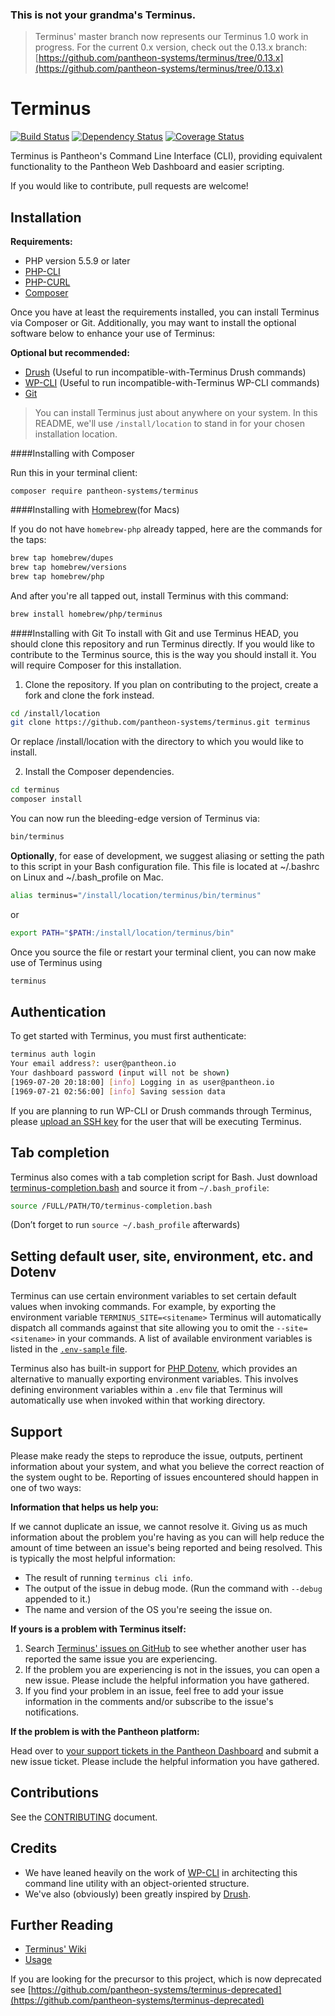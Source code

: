 ### This is not your grandma's Terminus.
> Terminus' master branch now represents our Terminus 1.0 work in progress. For the current 0.x version, check out the 0.13.x branch: [https://github.com/pantheon-systems/terminus/tree/0.13.x](https://github.com/pantheon-systems/terminus/tree/0.13.x)


Terminus
============

[![Build Status](https://travis-ci.org/pantheon-systems/terminus.svg?branch=master)](https://travis-ci.org/pantheon-systems/terminus) [![Dependency Status](https://gemnasium.com/pantheon-systems/terminus.svg)](https://gemnasium.com/pantheon-systems/terminus)
[![Coverage Status](https://coveralls.io/repos/github/pantheon-systems/terminus/badge.svg?branch=master)](https://coveralls.io/github/pantheon-systems/terminus?branch=master)

Terminus is Pantheon's Command Line Interface (CLI), providing equivalent functionality to the Pantheon Web Dashboard and easier scripting.

If you would like to contribute, pull requests are welcome!


Installation
------------

**Requirements:**
- PHP version 5.5.9 or later
- [PHP-CLI](http://www.php-cli.com/)
- [PHP-CURL](http://php.net/manual/en/curl.setup.php)
- [Composer](https://getcomposer.org/doc/00-intro.md)

Once you have at least the requirements installed, you can install Terminus via Composer or Git. Additionally, you may want to install the optional software below to enhance your use of Terminus:

**Optional but recommended:**
- [Drush](http://docs.drush.org/en/master/install/) (Useful to run incompatible-with-Terminus Drush commands)
- [WP-CLI](http://wp-cli.org/) (Useful to run incompatible-with-Terminus WP-CLI commands)
- [Git](https://help.github.com/articles/set-up-git/)

> You can install Terminus just about anywhere on your system. In this README, we'll use `/install/location` to stand in for your chosen installation location.


####Installing with Composer

Run this in your terminal client:
```
composer require pantheon-systems/terminus
```

####Installing with [Homebrew](http://brew.sh/)(for Macs)

If you do not have `homebrew-php` already tapped, here are the commands for the taps:
```bash
brew tap homebrew/dupes
brew tap homebrew/versions
brew tap homebrew/php
```

And after you're all tapped out, install Terminus with this command:
```bash
brew install homebrew/php/terminus
```

####Installing with Git
To install with Git and use Terminus HEAD, you should clone this repository and run Terminus directly. If you would like to contribute to the Terminus source, this is the way you should install it. You will require Composer for this installation.

1. Clone the repository. If you plan on contributing to the project, create a fork and clone the fork instead.
  ```bash
  cd /install/location
  git clone https://github.com/pantheon-systems/terminus.git terminus
  ```
Or replace /install/location with the directory to which you would like to install.

2. Install the Composer dependencies.
  ```bash
  cd terminus
  composer install
  ```
You can now run the bleeding-edge version of Terminus via:
  ```bash
  bin/terminus
  ```

**Optionally**, for ease of development, we suggest aliasing or setting the path to this script in your Bash configuration file. This file is located at ~/.bashrc on Linux and ~/.bash_profile on Mac.
```bash
alias terminus="/install/location/terminus/bin/terminus"
```
or
```bash
export PATH="$PATH:/install/location/terminus/bin"
```
Once you source the file or restart your terminal client, you can now make use of Terminus using
```bash
terminus
```

Authentication
--------------

To get started with Terminus, you must first authenticate:
```bash
terminus auth login
Your email address?: user@pantheon.io
Your dashboard password (input will not be shown)
[1969-07-20 20:18:00] [info] Logging in as user@pantheon.io
[1969-07-21 02:56:00] [info] Saving session data
```
If you are planning to run WP-CLI or Drush commands through Terminus, please [upload an SSH key](https://pantheon.io/docs/ssh-keys/#add-your-ssh-key-to-pantheon) for the user that will be executing Terminus.

Tab completion
--------------
Terminus also comes with a tab completion script for Bash. Just download [terminus-completion.bash](https://github.com/pantheon-systems/terminus/blob/master/utils/terminus-completion.bash) and source it from `~/.bash_profile`:

```bash
source /FULL/PATH/TO/terminus-completion.bash
```

(Don’t forget to run `source ~/.bash_profile` afterwards)

Setting default user, site, environment, etc. and Dotenv
--------------

Terminus can use certain environment variables to set certain default values when invoking commands. For example, by exporting the environment variable `TERMINUS_SITE=<sitename>` Terminus will automatically dispatch all commands against that site allowing you to omit the `--site=<sitename>` in your commands. A list of available environment variables is listed in the [`.env-sample` file](https://github.com/pantheon-systems/terminus/blob/master/.env.example).

Terminus also has built-in support for [PHP Dotenv](https://github.com/vlucas/phpdotenv), which provides an alternative to manually exporting environment variables. This involves defining environment variables within a `.env` file that Terminus will automatically use when invoked within that working directory.

Support
------------
Please make ready the steps to reproduce the issue, outputs, pertinent information about your system, and what you believe the correct reaction of the system ought to be. Reporting of issues encountered should happen in one of two ways:

**Information that helps us help you:**

If we cannot duplicate an issue, we cannot resolve it. Giving us as much information about the problem you're having as you can will help reduce the amount of time between an issue's being reported and being resolved. This is typically the most helpful information:

- The result of running `terminus cli info`.
- The output of the issue in debug mode. (Run the command with `--debug` appended to it.)
- The name and version of the OS you're seeing the issue on.

**If yours is a problem with Terminus itself:**

1. Search [Terminus' issues on GitHub](https://github.com/pantheon-systems/terminus/issues) to see whether another user has reported the same issue you are experiencing.
2. If the problem you are experiencing is not in the issues, you can open a new issue. Please include the helpful information you have gathered.
3. If you find your problem in an issue, feel free to add your issue information in the comments and/or subscribe to the issue's notifications.

**If the problem is with the Pantheon platform:**

Head over to [your support tickets in the Pantheon Dashboard](https://dashboard.pantheon.io/users/#support) and submit a new issue ticket. Please include the helpful information you have gathered.

Contributions
------------
See the [CONTRIBUTING](CONTRIBUTING.md) document.

Credits
------------
* We have leaned heavily on the work of [WP-CLI](http://wp-cli.org/) in architecting this command line utility with an object-oriented structure.
* We've also (obviously) been greatly inspired by [Drush](http://drush.ws/).

Further Reading
------------
* [Terminus' Wiki](https://github.com/pantheon-systems/terminus/wiki)
* [Usage](https://github.com/pantheon-systems/terminus/wiki/Usage)

If you are looking for the precursor to this project, which is now deprecated see [https://github.com/pantheon-systems/terminus-deprecated](https://github.com/pantheon-systems/terminus-deprecated)
